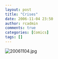 ```yaml
---
layout: post
title: "Crises"
date: 2006-11-04 23:50
author: rcadmin
comments: true
categories: [Comics]
tags: []
---
```

<img alt="20061104.jpg" id="image950" src="http://bitsmack.com/wp/wp-content/uploads/2006/11/20061104.jpg" />
